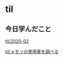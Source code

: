 # til

## 今日学んだこと

[til/2020\-02](https://github.com/tokiohamamatsu/til/blob/master/tir/2020-02.md/#03)

[til/メモリの使用量を調べる](https://github.com/tokiohamamatsu/til/blob/master/php/%E3%83%A1%E3%83%A2%E3%83%AA%E3%81%AE%E4%BD%BF%E7%94%A8%E9%87%8F%E3%82%92%E8%AA%BF%E3%81%B9%E3%82%8B.md)